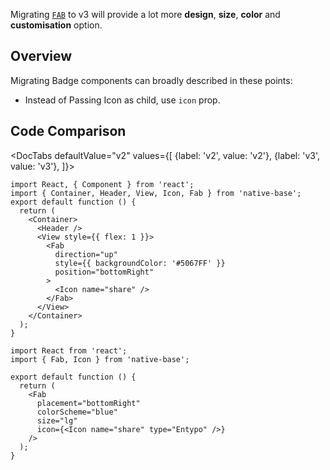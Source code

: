 Migrating [`FAB`](/fab) to v3 will provide a lot more **design**, **size**, **color** and **customisation** option.

## Overview

Migrating Badge components can broadly described in these points:

- Instead of Passing Icon as child, use `icon` prop.

## Code Comparison

<DocTabs
defaultValue="v2"
values={[
{label: 'v2', value: 'v2'},
{label: 'v3', value: 'v3'},
]}>
<DocTabItem value="v2">

```tsx
import React, { Component } from 'react';
import { Container, Header, View, Icon, Fab } from 'native-base';
export default function () {
  return (
    <Container>
      <Header />
      <View style={{ flex: 1 }}>
        <Fab
          direction="up"
          style={{ backgroundColor: '#5067FF' }}
          position="bottomRight"
        >
          <Icon name="share" />
        </Fab>
      </View>
    </Container>
  );
}
```

</DocTabItem>
<DocTabItem value="v3">

```tsx
import React from 'react';
import { Fab, Icon } from 'native-base';

export default function () {
  return (
    <Fab
      placement="bottomRight"
      colorScheme="blue"
      size="lg"
      icon={<Icon name="share" type="Entypo" />}
    />
  );
}
```

</DocTabItem>
</DocTabs>
